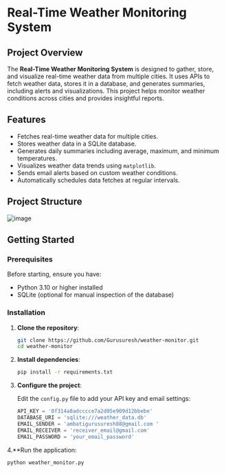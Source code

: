 # Real-Time Weather Monitoring System

## Project Overview

The **Real-Time Weather Monitoring System** is designed to gather, store, and visualize real-time weather data from multiple cities. It uses APIs to fetch weather data, stores it in a database, and generates summaries, including alerts and visualizations. This project helps monitor weather conditions across cities and provides insightful reports.

## Features

- Fetches real-time weather data for multiple cities.
- Stores weather data in a SQLite database.
- Generates daily summaries including average, maximum, and minimum temperatures.
- Visualizes weather data trends using `matplotlib`.
- Sends email alerts based on custom weather conditions.
- Automatically schedules data fetches at regular intervals.

  
## Project Structure
![image](https://github.com/user-attachments/assets/d853717c-3a76-4948-8ed5-d5479aec0f77)


## Getting Started

### Prerequisites

Before starting, ensure you have:

- Python 3.10 or higher installed
- SQLite (optional for manual inspection of the database)

### Installation

1. **Clone the repository**:

    ```bash
    git clone https://github.com/Gurusuresh/weather-monitor.git
    cd weather-monitor
    ```

2. **Install dependencies**:

    ```bash
    pip install -r requirements.txt
    ```

3. **Configure the project**:

   Edit the `config.py` file to add your API key and email settings:

   ```python
   API_KEY = '8f314a8adcccce7a2d05e909d12bbebe'
   DATABASE_URI = 'sqlite:///weather_data.db'
   EMAIL_SENDER = 'ambatigurusuresh88@gmail.com '
   EMAIL_RECEIVER = 'receiver_email@gmail.com'
   EMAIL_PASSWORD = 'your_email_password'
4.**Run the application:

    python weather_monitor.py
    
